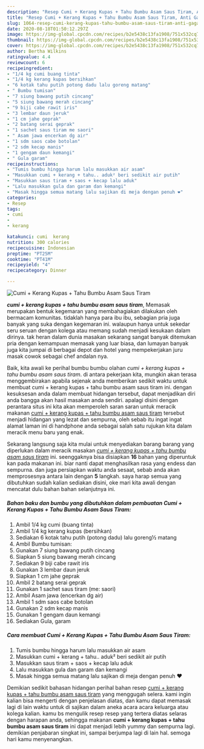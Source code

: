 ```yaml
---
description: "Resep Cumi + Kerang Kupas + Tahu Bumbu Asam Saus Tiram, Anti Gagal"
title: "Resep Cumi + Kerang Kupas + Tahu Bumbu Asam Saus Tiram, Anti Gagal"
slug: 1064-resep-cumi-kerang-kupas-tahu-bumbu-asam-saus-tiram-anti-gagal
date: 2020-08-18T01:50:12.297Z
image: https://img-global.cpcdn.com/recipes/b2e5438c13fa1908/751x532cq70/cumi-kerang-kupas-tahu-bumbu-asam-saus-tiram-foto-resep-utama.jpg
thumbnail: https://img-global.cpcdn.com/recipes/b2e5438c13fa1908/751x532cq70/cumi-kerang-kupas-tahu-bumbu-asam-saus-tiram-foto-resep-utama.jpg
cover: https://img-global.cpcdn.com/recipes/b2e5438c13fa1908/751x532cq70/cumi-kerang-kupas-tahu-bumbu-asam-saus-tiram-foto-resep-utama.jpg
author: Bertha Wilkins
ratingvalue: 4.4
reviewcount: 6
recipeingredient:
- "1/4 kg cumi buang tinta"
- "1/4 kg kerang kupas bersihkan"
- "6 kotak tahu putih potong dadu lalu goreng matang"
- " Bumbu tumisan"
- "7 siung bawang putih cincang"
- "5 siung bawang merah cincang"
- "9 biji cabe rawit iris"
- "3 lembar daun jeruk"
- "1 cm jahe geprak"
- "2 batang serai geprak"
- "1 sachet saus tiram me saori"
- " Asam jawa encerkan dg air"
- "1 sdm saos cabe botolan"
- "2 sdm kecap manis"
- "1 gengam daun kemangi"
- " Gula garam"
recipeinstructions:
- "Tumis bumbu hingga harum lalu masukkan air asam"
- "Masukkan cumi + kerang + tahu.. aduk² beri sedikit air putih"
- "Masukkan saus tiram + saos + kecap lalu aduk"
- "Lalu masukkan gula dan garam dan kemangi"
- "Masak hingga semua matang lalu sajikan di meja dengan penuh ❤️"
categories:
- Resep
tags:
- cumi
- 
- kerang

katakunci: cumi  kerang 
nutrition: 300 calories
recipecuisine: Indonesian
preptime: "PT25M"
cooktime: "PT41M"
recipeyield: "4"
recipecategory: Dinner

---
```



![Cumi + Kerang Kupas + Tahu Bumbu Asam Saus Tiram](https://img-global.cpcdn.com/recipes/b2e5438c13fa1908/751x532cq70/cumi-kerang-kupas-tahu-bumbu-asam-saus-tiram-foto-resep-utama.jpg)

<b><i>cumi + kerang kupas + tahu bumbu asam saus tiram</i></b>, Memasak merupakan bentuk kegemaran yang membahagiakan dilakukan oleh bermacam komunitas. tidaklah hanya para ibu ibu, sebagian pria juga banyak yang suka dengan kegemaran ini. walaupun hanya untuk sekedar seru seruan dengan kolega atau memang sudah menjadi kesukaan dalam dirinya. tak heran dalam dunia masakan sekarang sangat banyak ditemukan pria dengan kemampuan memasak yang luar biasa, dan lumayan banyak juga kita jumpai di berbagai depot dan hotel yang mempekerjakan juru masak cowok sebagai chef andalan nya.

Baik, kita awali ke perihal bumbu bumbu olahan <i>cumi + kerang kupas + tahu bumbu asam saus tiram</i>. di antara pekerjaan kita, mungkin akan terasa menggembirakan apabila sejenak anda memberikan sedikit waktu untuk membuat cumi + kerang kupas + tahu bumbu asam saus tiram ini. dengan kesuksesan anda dalam membuat hidangan tersebut, dapat menjadikan diri anda bangga akan hasil masakan anda sendiri. apalagi disini dengan perantara situs ini kita akan memperoleh saran saran untuk meracik makanan <u>cumi + kerang kupas + tahu bumbu asam saus tiram</u> tersebut menjadi hidangan yang lezat dan sempurna, oleh sebab itu ingat ingat alamat laman ini di handphone anda sebagai salah satu rujukan kita dalam meracik menu baru yang enak.




Sekarang langsung saja kita mulai untuk menyediakan barang barang yang diperlukan dalam meracik masakan <u><i>cumi + kerang kupas + tahu bumbu asam saus tiram</i></u> ini. seenggaknya bisa disiapkan <b>16</b> bahan yang diperuntuk kan pada makanan ini. biar nanti dapat menghasilkan rasa yang endess dan sempurna. dan juga persiapkan waktu anda sesaat, sebab anda akan memprosesnya antara lain dengan <b>5</b> langkah. saya harap semua yang dibutuhkan sudah kalian sediakan disini, oke mari kita awali dengan mencatat dulu bahan bahan selanjutnya ini.

<!--inarticleads1-->

##### Bahan baku dan bumbu yang dibutuhkan dalam pembuatan Cumi + Kerang Kupas + Tahu Bumbu Asam Saus Tiram:

1. Ambil 1/4 kg cumi (buang tinta)
1. Ambil 1/4 kg kerang kupas (bersihkan)
1. Sediakan 6 kotak tahu putih (potong dadu) lalu goreng½ matang
1. Ambil  Bumbu tumisan:
1. Gunakan 7 siung bawang putih cincang
1. Siapkan 5 siung bawang merah cincang
1. Sediakan 9 biji cabe rawit iris
1. Gunakan 3 lembar daun jeruk
1. Siapkan 1 cm jahe geprak
1. Ambil 2 batang serai geprak
1. Gunakan 1 sachet saus tiram (me: saori)
1. Ambil  Asam jawa (encerkan dg air)
1. Ambil 1 sdm saos cabe botolan
1. Gunakan 2 sdm kecap manis
1. Gunakan 1 gengam daun kemangi
1. Sediakan  Gula, garam




<!--inarticleads2-->

##### Cara membuat Cumi + Kerang Kupas + Tahu Bumbu Asam Saus Tiram:

1. Tumis bumbu hingga harum lalu masukkan air asam
1. Masukkan cumi + kerang + tahu.. aduk² beri sedikit air putih
1. Masukkan saus tiram + saos + kecap lalu aduk
1. Lalu masukkan gula dan garam dan kemangi
1. Masak hingga semua matang lalu sajikan di meja dengan penuh ❤️




Demikian sedikit bahasan hidangan perihal bahan resep <u>cumi + kerang kupas + tahu bumbu asam saus tiram</u> yang menggugah selera. kami ingin kalian bisa mengerti dengan penjelasan diatas, dan kamu dapat memasak lagi di lain waktu untuk di sajikan dalam aneka acara acara keluarga atau kolega kalian. kamu bs mengulik resep resep yang tertera diatas selaras dengan harapan anda, sehingga makanan <b>cumi + kerang kupas + tahu bumbu asam saus tiram</b> ini dapat menjadi lebih yummy dan sempurna lagi. demikian penjabaran singkat ini, sampai berjumpa lagi di lain hal. semoga hari kamu menyenangkan.
